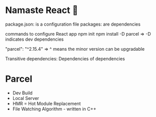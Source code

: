 # Namaste React 🚀
package.json: is a configuration file
packages: are dependencies

commands to configure React app
npm init
npm install -D parcel  => -D indicates dev dependencies

"parcel": "^2.15.4"  => ^ means the minor version can be upgradable  

Transitive dependencies: Dependencies of dependencies

# Parcel
- Dev Build
- Local Server
- HMR = Hot Module Replacement
- File Watching Algorithm - written in C++
 
